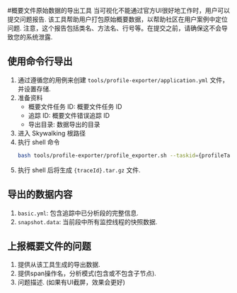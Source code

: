 #概要文件原始数据的导出工具
当可视化不能通过官方UI很好地工作时，用户可以提交问题报告. 该工具帮助用户打包原始概要数据，以帮助社区在用户案例中定位问题. 
注意，这个报告包括类名、方法名、行号等。在提交之前，请确保这不会导致您的系统泄露.
## 使用命令行导出
1. 通过遵循您的用例来创建 `tools/profile-exporter/application.yml` 文件，并设置存储.
1. 准备资料
    - 概要文件任务 ID: 概要文件任务 ID
    - 追踪 ID: 概要文件错误追踪 ID
    - 导出目录: 数据导出的目录
1. 进入 Skywalking 根路径
1. 执行 shell 命令
    ```bash
   bash tools/profile-exporter/profile_exporter.sh --taskid={profileTaskId} --traceid={traceId} {exportDir}
   ```
1. 执行 shell 后将生成 `{traceId}.tar.gz` 文件.

## 导出的数据内容
1. `basic.yml`: 包含追踪中已分析段的完整信息.
1. `snapshot.data`: 当前段中所有监控线程的快照数据. 

## 上报概要文件的问题
1. 提供从该工具生成的导出数据.
1. 提供span操作名，分析模式(包含或不包含子节点).
1. 问题描述. (如果有UI截屏，效果会更好)
